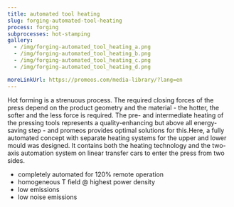 ```yaml
---
title: automated tool heating
slug: forging-automated-tool-heating
process: forging
subprocesses: hot-stamping
gallery:
  - /img/forging-automated_tool_heating_a.png
  - /img/forging-automated_tool_heating_b.png
  - /img/forging-automated_tool_heating_c.png
  - /img/forging-automated_tool_heating_d.png

moreLinkUrl: https://promeos.com/media-library/?lang=en
---
```

Hot forming is a strenuous process. The required closing forces of the press depend on the product geometry and the material - the hotter, the softer and the less force is required. The pre- and intermediate heating of the pressing tools represents a quality-enhancing but above all energy-saving step - and promeos provides optimal solutions for this.Here, a fully automated concept with separate heating systems for the upper and lower mould was designed. It contains both the heating technology and the two-axis automation system on linear transfer cars to enter the press from two sides. 
* completely automated for 120% remote operation 
* homogeneous T field @ highest power density 
* low emissions 
* low noise emissions

